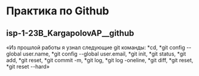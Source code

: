 # Практика по Github
## isp-1-23B_KargapolovAP__github
«Из прошлой работы я узнал следующие git
команды: *cd, *git config --global user.name, *git config --global user.email, *git init, *git status, *git add, *git reset, *git commit -m, *git log, *git log -oneline, *git diff, *git reset, *git reset --hard»
